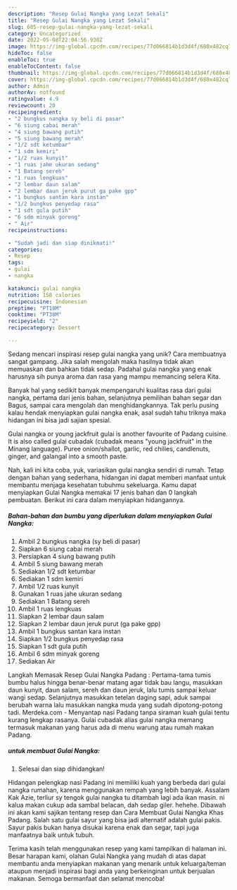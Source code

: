 ```yaml
---
description: "Resep Gulai Nangka yang Lezat Sekali"
title: "Resep Gulai Nangka yang Lezat Sekali"
slug: 605-resep-gulai-nangka-yang-lezat-sekali
category: Uncategorized
date: 2022-05-08T22:04:56.930Z
image: https://img-global.cpcdn.com/recipes/77d066814b1d3d4f/680x482cq70/gulai-nangka-foto-resep-utama.jpg
hideToc: false
enableToc: true
enableTocContent: false
thumbnail: https://img-global.cpcdn.com/recipes/77d066814b1d3d4f/680x482cq70/gulai-nangka-foto-resep-utama.jpg
cover: https://img-global.cpcdn.com/recipes/77d066814b1d3d4f/680x482cq70/gulai-nangka-foto-resep-utama.jpg
author: Admin
authorAv: notfound
ratingvalue: 4.9
reviewcount: 20
recipeingredient:
- "2 bungkus nangka sy beli di pasar"
- "6 siung cabai merah"
- "4 siung bawang putih"
- "5 siung bawang merah"
- "1/2 sdt ketumbar"
- "1 sdm kemiri"
- "1/2 ruas kunyit"
- "1 ruas jahe ukuran sedang"
- "1 Batang sereh"
- "1 ruas lengkuas"
- "2 lembar daun salam"
- "2 lembar daun jeruk purut ga pake gpp"
- "1 bungkus santan kara instan"
- "1/2 bungkus penyedap rasa"
- "1 sdt gula putih"
- "6 sdm minyak goreng"
- " Air"
recipeinstructions:

- "Sudah jadi dan siap dinikmati!"
categories:
- Resep
tags:
- gulai
- nangka

katakunci: gulai nangka 
nutrition: 158 calories
recipecuisine: Indonesian
preptime: "PT18M"
cooktime: "PT38M"
recipeyield: "2"
recipecategory: Dessert

---
```





Sedang mencari inspirasi resep gulai nangka yang unik? Cara membuatnya sangat gampang. Jika salah mengolah maka hasilnya tidak akan memuaskan dan bahkan tidak sedap. Padahal gulai nangka yang enak harusnya sih punya aroma dan rasa yang mampu memancing selera Kita.





Banyak hal yang sedikit banyak mempengaruhi kualitas rasa dari gulai nangka, pertama dari jenis bahan, selanjutnya pemilihan bahan segar dan Bagus, sampai cara mengolah dan menghidangkannya. Tak perlu pusing kalau hendak menyiapkan gulai nangka enak,      asal sudah tahu triknya maka hidangan ini bisa jadi sajian spesial.














Gulai nangka or young jackfruit gulai is another favourite of Padang cuisine. It is also called gulai cubadak (cubadak means &#34;young jackfruit&#34; in the Minang language). Puree onion/shallot, garlic, red chilies, candlenuts, ginger, and galangal into a smooth paste.






Nah, kali ini kita coba, yuk, variasikan gulai nangka sendiri di rumah. Tetap dengan bahan yang sederhana, hidangan ini dapat memberi manfaat untuk membantu menjaga kesehatan tubuhmu sekeluarga. Kamu dapat menyiapkan Gulai Nangka memakai 17 jenis bahan dan 0 langkah pembuatan. Berikut ini cara dalam menyiapkan hidangannya.

<!--inarticleads1-->

##### Bahan-bahan dan bumbu yang diperlukan dalam menyiapkan Gulai Nangka:

1. Ambil 2 bungkus nangka (sy beli di pasar)
1. Siapkan 6 siung cabai merah
1. Persiapkan 4 siung bawang putih
1. Ambil 5 siung bawang merah
1. Sediakan 1/2 sdt ketumbar
1. Sediakan 1 sdm kemiri
1. Ambil 1/2 ruas kunyit
1. Gunakan 1 ruas jahe ukuran sedang
1. Sediakan 1 Batang sereh
1. Ambil 1 ruas lengkuas
1. Siapkan 2 lembar daun salam
1. Siapkan 2 lembar daun jeruk purut (ga pake gpp)
1. Ambil 1 bungkus santan kara instan
1. Siapkan 1/2 bungkus penyedap rasa
1. Siapkan 1 sdt gula putih
1. Ambil 6 sdm minyak goreng
1. Sediakan  Air


Langkah Memasak Resep Gulai Nangka Padang : Pertama-tama tumis bumbu halus hingga benar-benar matang agar tidak bau langu, masukkan daun kunyit, daun salam, sereh dan daun jeruk, lalu tumis sampai keluar wangi sedap. Selanjutnya masukkan tetelan daging sapi, aduk sampai berubah warna lalu masukkan nangka muda yang sudah dipotong-potong tadi. Merdeka.com - Menyantap nasi Padang tanpa siraman kuah gulai tentu kurang lengkap rasanya. Gulai cubadak alias gulai nangka memang termasuk makanan yang harus ada di menu warung atau rumah makan Padang. 

<!--inarticleads2-->

#####  untuk membuat Gulai Nangka:


1. Selesai dan siap dihidangkan!

Hidangan pelengkap nasi Padang ini memiliki kuah yang berbeda dari gulai nangka rumahan, karena menggunakan rempah yang lebih banyak. Assalam Kak Azie, terliur sy tengok gulai nangka tu ditambah lagi ada ikan masin. ni kalua makan cukup ada sambal belacan, dah sedap giler. hehehe. Dibawah ini akan kami sajikan tentang resep dan Cara Membuat Gulai Nangka Khas Padang. Salah satu gulai sayur yang bisa jadi alternatif adalah gulai pakis. Sayur pakis bukan hanya disukai karena enak dan segar, tapi juga manfaatnya baik untuk tubuh. 

Terima kasih telah menggunakan resep yang kami tampilkan di halaman ini. Besar harapan kami, olahan Gulai Nangka yang mudah di atas dapat membantu anda menyiapkan makanan yang menarik untuk keluarga/teman ataupun menjadi inspirasi bagi anda yang berkeinginan untuk berjualan makanan. Semoga bermanfaat dan selamat mencoba!
